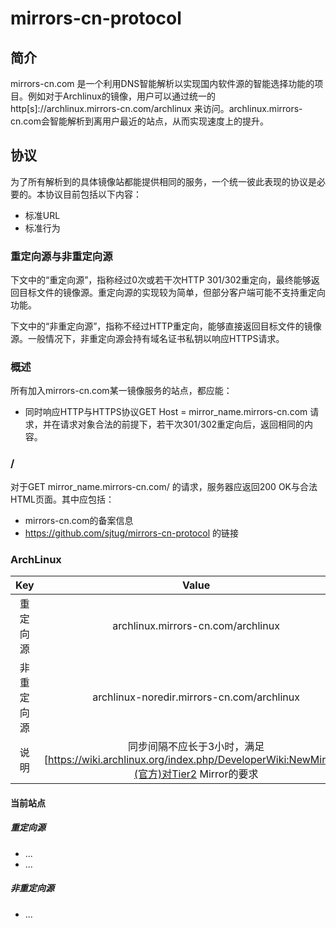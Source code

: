 # mirrors-cn-protocol

## 简介
mirrors-cn.com 是一个利用DNS智能解析以实现国内软件源的智能选择功能的项目。例如对于Archlinux的镜像，用户可以通过统一的 http[s]://archlinux.mirrors-cn.com/archlinux 来访问。archlinux.mirrors-cn.com会智能解析到离用户最近的站点，从而实现速度上的提升。

## 协议
为了所有解析到的具体镜像站都能提供相同的服务，一个统一彼此表现的协议是必要的。本协议目前包括以下内容：

- 标准URL
- 标准行为

### 重定向源与非重定向源
下文中的“重定向源”，指称经过0次或若干次HTTP 301/302重定向，最终能够返回目标文件的镜像源。重定向源的实现较为简单，但部分客户端可能不支持重定向功能。

下文中的“非重定向源”，指称不经过HTTP重定向，能够直接返回目标文件的镜像源。一般情况下，非重定向源会持有域名证书私钥以响应HTTPS请求。

### 概述
所有加入mirrors-cn.com某一镜像服务的站点，都应能：
- 同时响应HTTP与HTTPS协议GET Host = mirror_name.mirrors-cn.com 请求，并在请求对象合法的前提下，若干次301/302重定向后，返回相同的内容。

### /
对于GET mirror_name.mirrors-cn.com/ 的请求，服务器应返回200 OK与合法HTML页面。其中应包括：
- mirrors-cn.com的备案信息
- https://github.com/sjtug/mirrors-cn-protocol 的链接

### ArchLinux

| Key | Value |
|:---:|:-----:|
|重定向源 | archlinux.mirrors-cn.com/archlinux |
| 非重定向源 | archlinux-noredir.mirrors-cn.com/archlinux |
| 说明 | 同步间隔不应长于3小时，满足[https://wiki.archlinux.org/index.php/DeveloperWiki:NewMirrors](官方)对Tier2 Mirror的要求 | 

#### 当前站点
##### 重定向源
- ...
- ...

##### 非重定向源
- ...

